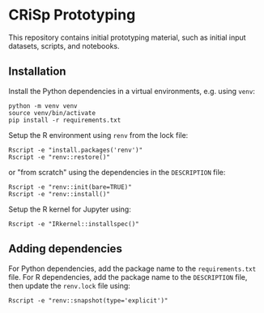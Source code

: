 # CRiSp Prototyping

This repository contains initial prototyping material, such as initial input datasets, scripts, and notebooks. 


## Installation

Install the Python dependencies in a virtual environments, e.g. using `venv`:

```
python -m venv venv
source venv/bin/activate
pip install -r requirements.txt
```

Setup the R environment using `renv` from the lock file:

```shell
Rscript -e "install.packages('renv')"
Rscript -e "renv::restore()"
```

or "from scratch" using the dependencies in the `DESCRIPTION` file:

```
Rscript -e "renv::init(bare=TRUE)"
Rscript -e "renv::install()"
```

Setup the R kernel for Jupyter using:

```
Rscript -e "IRkernel::installspec()"
```

## Adding dependencies

For Python dependencies, add the package name to the `requirements.txt` file.
For R dependencies, add the package name to the `DESCRIPTION` file, then update the `renv.lock` file using:

```
Rscript -e "renv::snapshot(type='explicit')"
```
